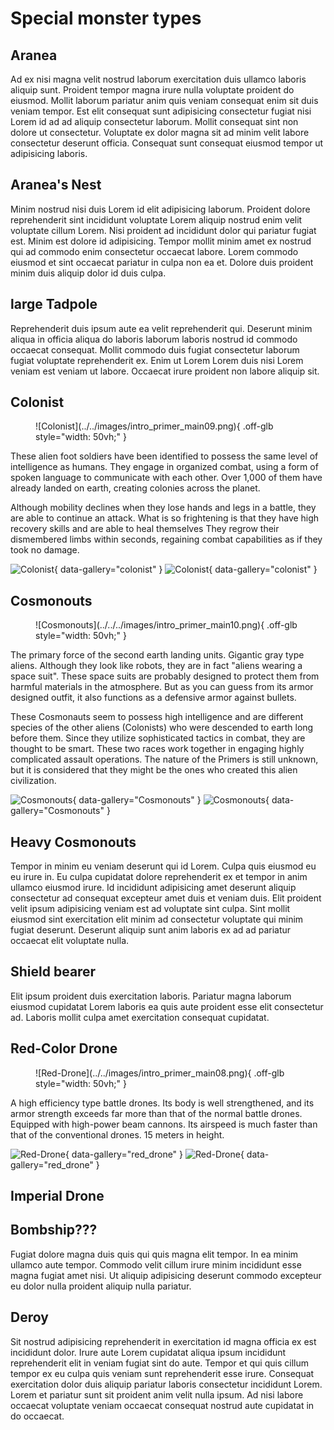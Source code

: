 # Special monster types

## Aranea

Ad ex nisi magna velit nostrud laborum exercitation duis ullamco laboris aliquip sunt. Proident tempor magna irure nulla voluptate proident do eiusmod. Mollit laborum pariatur anim quis veniam consequat enim sit duis veniam tempor. Est elit consequat sunt adipisicing consectetur fugiat nisi Lorem id ad ad aliquip consectetur laborum. Mollit consequat sint non dolore ut consectetur. Voluptate ex dolor magna sit ad minim velit labore consectetur deserunt officia. Consequat sunt consequat eiusmod tempor ut adipisicing laboris.

## Aranea's Nest

Minim nostrud nisi duis Lorem id elit adipisicing laborum. Proident dolore reprehenderit sint incididunt voluptate Lorem aliquip nostrud enim velit voluptate cillum Lorem. Nisi proident ad incididunt dolor qui pariatur fugiat est. Minim est dolore id adipisicing. Tempor mollit minim amet ex nostrud qui ad commodo enim consectetur occaecat labore. Lorem commodo eiusmod et sint occaecat pariatur in culpa non ea et. Dolore duis proident minim duis aliquip dolor id duis culpa.

## large Tadpole

Reprehenderit duis ipsum aute ea velit reprehenderit qui. Deserunt minim aliqua in officia aliqua do laboris laborum laboris nostrud id commodo occaecat consequat. Mollit commodo duis fugiat consectetur laborum fugiat voluptate reprehenderit ex. Enim ut Lorem Lorem duis nisi Lorem veniam est veniam ut labore. Occaecat irure proident non labore aliquip sit.

## Colonist

<figure markdown>
  ![Colonist](../../images/intro_primer_main09.png){ .off-glb style="width: 50vh;" }
</figure>

These alien foot soldiers have been identified to possess the same level of intelligence as humans.
They engage in organized combat, using a form of spoken language to communicate with each other.
Over 1,000 of them have already landed on earth, creating colonies across the planet.

Although mobility declines when they lose hands and legs in a battle, they are able to continue an attack. What is so frightening is that they have high recovery skills and are able to heal themselves They regrow their dismembered limbs within seconds, regaining combat capabilities as if they took no damage.

![Colonist](../../images/intro_primer_main09_thum01.jpg){ data-gallery="colonist" }
![Colonist](../../images/intro_primer_main09_thum02.jpg){ data-gallery="colonist" }

## Cosmonouts

<figure markdown>
  ![Cosmonouts](../../../images/intro_primer_main10.png){ .off-glb style="width: 50vh;" }
</figure>


The primary force of the second earth landing units. Gigantic gray type aliens.
Although they look like robots, they are in fact "aliens wearing a space suit".
These space suits are probably designed to protect them from harmful materials in the atmosphere.
But as you can guess from its armor designed outfit, it also functions as a defensive armor against bullets.

These Cosmonauts seem to possess high intelligence and are different species of the other aliens (Colonists) who were descended to earth long before them.
Since they utilize sophisticated tactics in combat, they are thought to be smart.
These two races work together in engaging highly complicated assault operations.
The nature of the Primers is still unknown, but it is considered that they might be the ones who created this alien civilization.

![Cosmonouts](../../images/intro_primer_main10_thum01.jpg){ data-gallery="Cosmonouts" }
![Cosmonouts](../../images/intro_primer_main10_thum02.jpg){ data-gallery="Cosmonouts" }

## Heavy Cosmonouts

Tempor in minim eu veniam deserunt qui id Lorem. Culpa quis eiusmod eu eu irure in. Eu culpa cupidatat dolore reprehenderit ex et tempor in anim ullamco eiusmod irure. Id incididunt adipisicing amet deserunt aliquip consectetur ad consequat excepteur amet duis et veniam duis. Elit proident velit ipsum adipisicing veniam est ad voluptate sint culpa. Sint mollit eiusmod sint exercitation elit minim ad consectetur voluptate qui minim fugiat deserunt. Deserunt aliquip sunt anim laboris ex ad ad pariatur occaecat elit voluptate nulla.

## Shield bearer

Elit ipsum proident duis exercitation laboris. Pariatur magna laborum eiusmod cupidatat Lorem laboris ea quis aute proident esse elit consectetur ad. Laboris mollit culpa amet exercitation consequat cupidatat.

## Red-Color Drone

<figure markdown>
  ![Red-Drone](../../images/intro_primer_main08.png){ .off-glb style="width: 50vh;" }
</figure>


A high efficiency type battle drones.
Its body is well strengthened, and its armor strength exceeds far more than that of the normal battle drones.
Equipped with high-power beam cannons. Its airspeed is much faster than that of the conventional drones. 15 meters in height.

![Red-Drone](../../images/intro_primer_main08_thum01.jpg){ data-gallery="red_drone" }
![Red-Drone](../../images/intro_primer_main08_thum02.jpg){ data-gallery="red_drone" }

## Imperial Drone

## Bombship???

Fugiat dolore magna duis quis qui quis magna elit tempor. In ea minim ullamco aute tempor. Commodo velit cillum irure minim incididunt esse magna fugiat amet nisi. Ut aliquip adipisicing deserunt commodo excepteur eu dolor nulla proident aliquip nulla pariatur.

## Deroy

Sit nostrud adipisicing reprehenderit in exercitation id magna officia ex est incididunt dolor. Irure aute Lorem cupidatat aliqua ipsum incididunt reprehenderit elit in veniam fugiat sint do aute. Tempor et qui quis cillum tempor ex eu culpa quis veniam sunt reprehenderit esse irure. Consequat exercitation dolor duis aliquip pariatur laboris consectetur incididunt Lorem. Lorem et pariatur sunt sit proident anim velit nulla ipsum. Ad nisi labore occaecat voluptate veniam occaecat consequat nostrud aute cupidatat in do occaecat.